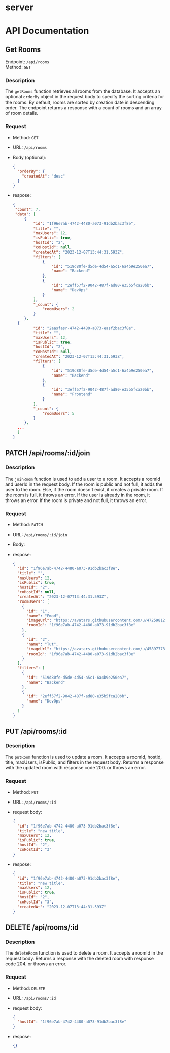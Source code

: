 # server

# API Documentation

## Get Rooms

Endpoint: `/api/rooms`  
Method: `GET`

### Description

The `getRooms` function retrieves all rooms from the database. It accepts an optional `orderBy` object in the request body to specify the sorting criteria for the rooms. By default, rooms are sorted by creation date in descending order. The endpoint returns a response with a count of rooms and an array of room details.

### Request

- Method: `GET`
- URL: `/api/rooms`
- Body (optional):

  ```json
  {
    "orderBy": {
      "createdAt": "desc"
    }
  }
  ```

- respose:

  ```json
  {
   "count": 7,
   "data": [
       {
           "id": "1f96e7ab-4742-4480-a073-91db2bac3f8e",
           "title": "",
           "maxUsers": 12,
           "isPublic": true,
           "hostId": "2",
           "coHostId": null,
           "createdAt": "2023-12-07T13:44:31.593Z",
           "filters": [
               {
                   "id": "519d80fe-d5de-4d54-a5c1-6a4b9e250ea7",
                   "name": "Backend"
               },
               {
                   "id": "2eff57f2-9042-487f-ad80-e35b5fca20bb",
                   "name": "DevOps"
               }
           ],
           "_count": {
               "roomUsers": 2
           }
       },
  	{
           "id": "2aasfasr-4742-4480-a073-easf2bac3f8e",
           "title": "",
           "maxUsers": 12,
           "isPublic": true,
           "hostId": "2",
           "coHostId": null,
           "createdAt": "2023-12-07T13:44:31.593Z",
           "filters": [
               {
                   "id": "519d80fe-d5de-4d54-a5c1-6a4b9e250ea7",
                   "name": "Backend"
               },
               {
                   "id": "3eff57f2-9042-487f-ad80-e35b5fca20bb",
                   "name": "Frontend"
               }
           ],
           "_count": {
               "roomUsers": 5
           }
       },
  	...
  	]
  }
  ```

## PATCH /api/rooms/:id/join

### Description

The `joinRoom` function is used to add a user to a room. It accepts a roomId and userId in the request body. If the room is public and not full, it adds the user to the room. Else, if the room doesn't exist, it creates a private room. If the room is full, it throws an error. If the user is already in the room, it throws an error. If the room is private and not full, it throws an error.

### Request

- Method: `PATCH`
- URL: `/api/rooms/:id/join`
- Body:

- respose:

  ```json
  {
    "id": "1f96e7ab-4742-4480-a073-91db2bac3f8e",
    "title": "",
    "maxUsers": 12,
    "isPublic": true,
    "hostId": "2",
    "coHostId": null,
    "createdAt": "2023-12-07T13:44:31.593Z",
    "roomUsers": [
      {
        "id": "1",
        "name": "Emad",
        "imageUrl": "https://avatars.githubusercontent.com/u/47259812?v=4",
        "roomId": "1f96e7ab-4742-4480-a073-91db2bac3f8e"
      },
      {
        "id": "2",
        "name": "Tut",
        "imageUrl": "https://avatars.githubusercontent.com/u/45897778?v=4",
        "roomId": "1f96e7ab-4742-4480-a073-91db2bac3f8e"
      }
    ],
    "filters": [
      {
        "id": "519d80fe-d5de-4d54-a5c1-6a4b9e250ea7",
        "name": "Backend"
      },
      {
        "id": "2eff57f2-9042-487f-ad80-e35b5fca20bb",
        "name": "DevOps"
      }
    ]
  }
  ```

## PUT /api/rooms/:id

### Description

The `putRoom` function is used to update a room. It accepts a roomId, hostId, title, maxUsers, isPublic, and filters in the request body. Returns a response with the updated room with response code 200. or throws an error.

### Request

- Method: `PUT`
- URL: `/api/rooms/:id`
- request body:

  ```json
  {
    "id": "1f96e7ab-4742-4480-a073-91db2bac3f8e",
    "title": "new title",
    "maxUsers": 12,
    "isPublic": true,
    "hostId": "2",
    "coHostId": "3"
  }
  ```

- respose:

  ```json
  {
    "id": "1f96e7ab-4742-4480-a073-91db2bac3f8e",
    "title": "new title",
    "maxUsers": 12,
    "isPublic": true,
    "hostId": "2",
    "coHostId": "3",
    "createdAt": "2023-12-07T13:44:31.593Z"
  }
  ```

## DELETE /api/rooms/:id

### Description

The `deleteRoom` function is used to delete a room. It accepts a roomId in the request body. Returns a response with the deleted room with response code 204. or throws an error.

### Request

- Method: `DELETE`
- URL: `/api/rooms/:id`
- request body:

  ```json
  {
    "hostId": "1f96e7ab-4742-4480-a073-91db2bac3f8e"
  }
  ```

- respose:

  ```json
  {}
  ```

  
